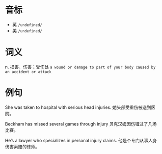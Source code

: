 # 音标

- 英 `/undefined/`
- 美 `/undefined/`

# 词义

n. 损害，伤害；受伤处
`a wound or damage to part of your body caused by an accident or attack`

# 例句

She was taken to hospital with serious head injuries.
她头部受重伤被送到医院。

Beckham has missed several games through injury
贝克汉姆因伤错过了几场比赛。

He’s a lawyer who specializes in personal injury claims.
他是个专门从事人身伤害索赔的律师。


